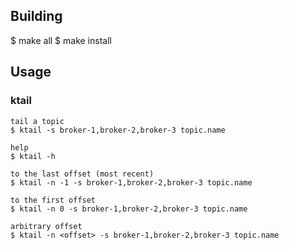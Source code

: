 ## Building

$ make all
$ make install

## Usage
### ktail

	tail a topic
	$ ktail -s broker-1,broker-2,broker-3 topic.name

	help
	$ ktail -h

	to the last offset (most recent)
	$ ktail -n -1 -s broker-1,broker-2,broker-3 topic.name

	to the first offset
	$ ktail -n 0 -s broker-1,broker-2,broker-3 topic.name

	arbitrary offset
	$ ktail -n <offset> -s broker-1,broker-2,broker-3 topic.name


